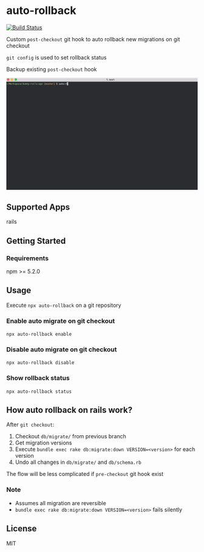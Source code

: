 # auto-rollback

[![Build Status](https://travis-ci.org/dcrtantuco/auto-rollback.svg?branch=master)](https://travis-ci.org/dcrtantuco/auto-rollback)

Custom `post-checkout` git hook to auto rollback new migrations on git checkout

`git config` is used to set rollback status

Backup existing `post-checkout` hook

![sample](demo.gif)

## Supported Apps

rails

## Getting Started

### Requirements

npm >= 5.2.0

## Usage

Execute `npx auto-rollback` on a git repository

### Enable auto migrate on git checkout

```
npx auto-rollback enable
```

### Disable auto migrate on git checkout

```
npx auto-rollback disable
```

### Show rollback status

```
npx auto-rollback status
```

## How auto rollback on rails work?

After `git checkout`:

1. Checkout `db/migrate/` from previous branch
1. Get migration versions
1. Execute `bundle exec rake db:migrate:down VERSION=<version>` for each version
1. Undo all changes in `db/migrate/` and `db/schema.rb`

The flow will be less complicated if `pre-checkout` git hook exist

### Note

- Assumes all migration are reversible
- `bundle exec rake db:migrate:down VERSION=<version>` fails silently

## License

MIT
